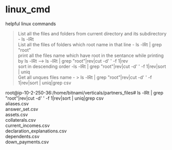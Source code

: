 # linux_cmd
helpful linux commands

> List all the files and folders from current directory and its subdirectory - ls -lRt  <br>
> List all the files of folders which root name in that line - ls -lRt | grep "root"<br>
> print all the files name which have root in the sentance while printing by ls -lRt --> ls -lRt | grep "root"|rev|cut -d' ' -f 1|rev<br>
> sort in descending order -ls -lRt | grep "root"|rev|cut -d' ' -f 1|rev|sort | uniq<br>
> Get all unques files name - > ls -lRt | grep "root"|rev|cut -d' ' -f 1|rev|sort | uniq|grep csv<br>

root@ip-10-2-250-36:/home/bitnami/verticals/partners_files# ls -lRt | grep "root"|rev|cut -d' ' -f 1|rev|sort | uniq|grep csv<br>
aliases.csv<br>
answer_set.csv<br>
assets.csv<br>
collaterals.csv<br>
current_incomes.csv<br>
declaration_explanations.csv<br>
dependents.csv<br>
down_payments.csv<br>
